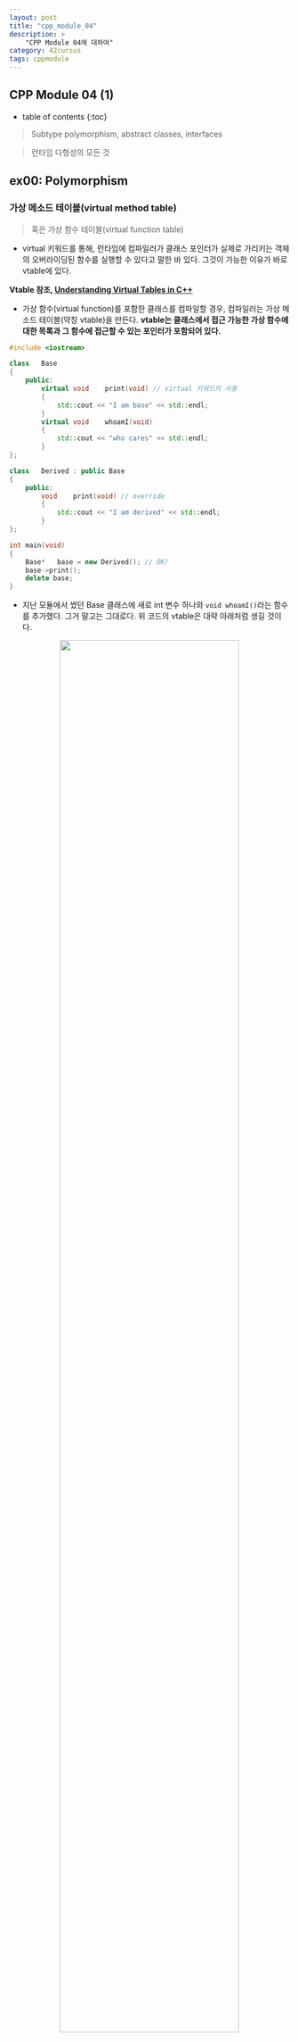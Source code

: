 ```yaml
---
layout: post
title: "cpp_module_04"
description: >
    "CPP Module 04에 대하여"
category: 42cursus
tags: cppmodule
---
```


## CPP Module 04 (1)

* table of contents
{:toc}

> Subtype polymorphism, abstract classes, interfaces

> 런타임 다형성의 모든 것

## ex00: Polymorphism

### 가상 메소드 테이블(virtual method table)

> 혹은 가상 함수 테이블(virtual function table)

- virtual 키워드를 통해, 런타임에 컴파일러가 클래스 포인터가 실제로 가리키는 객체의 오버라이딩된 함수를 실행할 수 있다고 말한 바 있다. 그것이 가능한 이유가 바로 vtable에 있다. 

**Vtable 참조, [Understanding Virtual Tables in C++](https://pabloariasal.github.io/2017/06/10/understanding-virtual-tables/)**

- 가상 함수(virtual function)를 포함한 클래스를 컴파일할 경우, 컴파일러는 가상 메소드 테이블(약칭 vtable)을 만든다. **vtable는 클래스에서 접근 가능한 가상 함수에 대한 목록과 그 함수에 접근할 수 있는 포인터가 포함되어 있다.**

~~~c++
#include <iostream>

class	Base
{
    public:
        virtual void	print(void) // virtual 키워드의 사용
        {
            std::cout << "I am base" << std::endl;
        }
        virtual void    whoamI(void)
        {
            std::cout << "who cares" << std::endl;
        }
};

class	Derived : public Base
{
    public:
        void	print(void) // override
        {
            std::cout << "I am derived" << std::endl;
        }
};

int main(void)
{
    Base*	base = new Derived(); // OK!
    base->print();
    delete base;
}
~~~

- 지난 모듈에서 썼던 Base 클래스에 새로 int 변수 하나와 `void whoamI()`라는 함수를 추가했다. 그거 말고는 그대로다. 위 코드의 vtable은 대략 아래처럼 생길 것이다.

<center><img src="/assets/img/cpp_module/04-vtable.png" width="80%" height="80%"></center><br>

- 기반 클래스에 virtual로 선언되었더라도, 파생 클래스에서 구현되지 않았으면 기반 클래스의 vtable 항목이 사용된다.

- **컴파일러는 각 클래스의 vtable로 향하는 Vpointer를 클래스 매개 변수에 추가한다.** 아래를 보자.

#### (1) virtual 함수를 사용하지 않은 class의 size
~~~c++
#include <iostream>

class	Base
{
    public:
        int num;
        void	print(void) // 이 함수는 Derived 클래스에서는 은닉(Hiding)된다
        {
            std::cout << "I am base" << std::endl;
        }
};

class	Derived : public Base
{
    public:
        void	print(void)
        {
            std::cout << "I am derived" << std::endl;
        }
};

int main(void)
{
    Base    b;
    Derived d;
    std::cout << sizeof(b) << ' ' << sizeof(d) << '\n';
}
~~~

~~~md
❯ ./a.out
4 4
~~~

- virtual이 선언되어 있지 않다면, Base의 size는 int(int num)를 포함한 4이다. Base를 상속한 Derived도 마찬가지이다. 

#### (2) virtual 함수를 사용한 class의 size
~~~c++
#include <iostream>

class	Base
{
    public:
        int num;
        virtual void	print(void) // virtual 키워드의 사용
        {
            std::cout << "I am base" << std::endl;
        }
        // POINTER*    Vptr; 컴파일러에서 생성되는 Vpointer, 일반적으로 숨겨져 있다.
};

class	Derived : public Base
{
    public:
        void	print(void) // override
        {
            std::cout << "I am derived" << std::endl;
        }
        // POINTER*    Vptr; 컴파일러에서 생성되는 Vpointer, 일반적으로 숨겨져 있다.
};

int main(void)
{
    Base    b;
    Derived d;
    std::cout << sizeof(b) << ' ' << sizeof(d) << '\n';
}
~~~

~~~md
❯ ./a.out
16 16
~~~

- virtual이 선언되어 있다면 class에 각자의 vtable로 향하는 vptr(size 8)이 선언되고, int는 바이트 패딩되어(size 4 -> size 8) Base와 Derived는 16의 사이즈를 가지게 된다. 아래와 같은 구조를 가질 것이다.

<center><img src="/assets/img/cpp_module/04-vpointer.png" width="80%" height="80%"></center><br>

- C++ 클래스 내에서 vtable을 가리키는 vptr(가상 포인터)는 컴파일러 및 플랫폼에 따라 다를 수 있지만, 일반적으로 클래스 객체 내부의 숨겨진 멤버 변수로 존재한다. 이러한 vptr은 실제로 C++ 표준에 정확한 규격이 없으며, 컴파일러 구현에 따라 다를 수 있다고 한다.

- vptr과 vtable은 C++의 내부 메커니즘으로, **일반적으로 직접 접근하거나 조작하지 않도록 권장된다.** vptr과 vtable을 눈으로 확인해 보려고 부단한 노력을 해봤는데, 본인이 어셈블리를 읽을 수 있는 것도 아니라서 포기했다... 굳이 눈으로 봐야할 필요가 없기도 하다.

### virtual 소멸자

#### (1) virtual 소멸자를 사용하지 않은 경우
- 지난 모듈에서부터 암묵적으로 소멸자에 virtual을 붙여왔다. virtual의 원리를 알고 나니 왜 소멸자에 virtual을 붙여야하는지가 명확해졌다. 소멸자에 virtual을 붙이지 않으면 소멸자 함수가 정적 바인딩되어 적당한 순서로 소멸자를 호출할 수 없게 되고, **호출되지 못한 소멸자에 동적 할당했던 메모리를 해제하는 부분이 포함되어 있는 경우, 그 부분을 생략하게 되어 메모리 누수가 발생하게 된다.** 

~~~c++
#include <iostream>

void    leakcheck()
{
    system("leaks a.out | grep \"ROOT LEAK\"");
}
class	Base
{
    public:
        Base() {}
        ~Base() { std::cout << "Bye Bye" << std::endl; }
};

class	Derived : public Base
{
    private:
        int* num = new int(1);
    public:
        Derived() {}
        ~Derived() {
            delete  num; 
            std::cout << "See Ya" << std::endl; 
        }
};

int main(void)
{
    atexit(leakcheck);
    Base*   b = new Derived();
    delete  b;
}
~~~

~~~md
❯ ./a.out
Bye Bye
    1 (16 bytes) ROOT LEAK: 0x7ffdef405970 [16]
~~~

- Derived 클래스의 소멸자가 호출되지 않았다. Derived 소멸자가 호출되지 않았으므로, int* num에 대한 메모리 누수가 발생하게 된다.

#### (2) virtual 소멸자를 사용한 경우
- 지난 모듈에서부터 암묵적으로 소멸자에 virtual을 붙여왔다. virtual의 원리를 알고 나니 왜 소멸자에 virtual을 붙여야하는지가 명확해졌다. 소멸자에 virtual을 붙이지 않으면 소멸자 함수가 정적 바인딩되어 적당한 순서로 소멸자를 호출할 수 없게 되고, 하이딩(Hiding)되어 숨겨진 소멸자에 동적 할당했던 메모리를 해제하는 부분이 포함되어 있는 경우, 그 부분을 생략하게 되어 메모리 누수가 발생하게 된다.

~~~c++
#include <iostream>

void    leakcheck()
{
    system("leaks a.out | grep \"ROOT LEAK\"");
}
class	Base
{
    public:
        Base() {}
        virtual ~Base() { std::cout << "Bye Bye" << std::endl; }
};

class	Derived : public Base
{
    private:
        int* num = new int(1);
    public:
        Derived() {}
        ~Derived() {
            delete  num; 
            std::cout << "See Ya" << std::endl; 
        }
};

int main(void)
{
    atexit(leakcheck);
    Base*   b = new Derived();
    delete  b;
}
~~~

~~~md
❯ ./a.out
See Ya
Bye Bye
~~~

- Derived 클래스의 소멸자가 호출되어, 메모리가 적절히 해제된다.

> virtual 키워드를 적절히 활용하여, Animal과 Cat, dog의 makesound 함수와 getType, 소멸자를 구현해보자...

## ex01: I don’t want to set the world on fire

- 지난 Exercise의 Cat과 Dog 클래스에 이어 Brain이라는 새로운 클래스가 등장한다. Brain 클래스는 멤버 변수로 100개의 string을 가진 idea라는 문자열 배열을 가지고 있다. Cat과 Dog는 이제 멤버 변수로 Brain 클래스의 원시 포인터를 가지게 된다. Cat과 Dog는 생성될 때, 자신만의 Brain을 생성해야 한다. 또한 소멸할 때 자신의 Brain을 해제해야 한다. Cat과 Dog의 복사본이 생성될 때, 얕은 복사가 일어나서는 안된다. **즉 Cat, Dog의 Brain이 각자의 메모리 주소를 가져야 한다.** 물론 메모리 누수가 일어나서는 안된다.

- main 문에서는 Animal 객체의 배열을 만들어야 한다. 절반은 Dog이고 나머지는 Cat이어야 한다. 반복문을 돌면서 동적 할당하고, 마찬가지로 반복문을 돌면서 해제한다. **생성자와 소멸자가 적절한 순서에 따라 호출되어야 한다.** 이 부분은 Animal의 소멸자에 virtual 키워드를 붙였다면 자연스럽게 해결되는 문제이다.

### Brain의 주소 호출

- main에서 구현하도록 지시된 객체 배열을 만들기 전에 먼저 확인해야하는 부분이다. 아래 코드를 보자.

~~~c++
class Cat : public Animal
{
    private:
        Brain	*head;
    public:
        // OCCF
        Cat();
        Cat(const Cat &ref);
        Cat &operator=(const Cat &ref);
        ~Cat();
        void    showHead(); // head의 주소를 출력하는 void showHead()
        // ... 그 외의 getter, setter
}

void    Cat::showHead() // head의 주소를 출력
{
    std::cout << this->head << std::endl;
}

int main()
{
    Cat* c1 = new Cat();
    Cat  c2(*c1);

    std::cout << "c1 address : " << c1 << std::endl;
    std::cout << "c2 address : " << &c2 << std::endl;

    std::cout << "c1 brain address : "; 
    c1->showHead();
    std::cout << "c2 brain address : "; 
    c2.showHead();

    delete c1;
    return 0;
}
~~~

- Cat c1을 매개 변수로 Cat c2를 복사 생성했다. 각자의 주소가 어떻게 출력될까?

#### 복사 생성 시 얕은 복사가 일어났을 때
~~~md
c1 address : 0x7fe6db405960
c2 address : 0x7ffeeec4b4b8
c1 brain address : 0x7fe6db809800
c2 brain address : 0x7fe6db809800
~~~

- c1과 c2의 brain이 동일한 주소를 가리킨다. c1의 brain이 가지고 있는 string 배열에 수정을 가하면, c2의 brain이 가지고 있는 string 배열에도 똑같은 변화가 적용될 것이다. 

~~~c++
int main()
{
    Cat* c1 = new Cat();
    Cat  c2(*c1);

    // ...
    std::cout << c1->getThink(50) << std::endl;
    std::cout << c2.getThink(50) << std::endl;
    c1->setThink(50, "HEY");
    std::cout << c1->getThink(50) << std::endl;
    std::cout << c2.getThink(50) << std::endl;
}
~~~

- `c1->getThink(50)`는 c1의 brain이 가진 std::string arr[100]의 arr[50]을 반환하는 함수다. `c1->setThink(50, std::string)`은 c1의 brain이 가진 std::string arr[100]의 arr[50]을 두 번째로 들어온 매개 변수 string으로 변경하는 함수다. 

- 나는 과제를 진행할 때, 문자열 배열의 모든 문자열들을 "LOVE"로 초기화했다. setThink()로 바꾸지 않는 한 getThink()로 어떤 인덱스를 호출하든 전부 LOVE를 반환할 것이다. 

~~~md
LOVE
LOVE
HEY
HEY
~~~

- c2가 복사 생성될 때, brain이 얕은 복사되었다면, c1->setThink()가 실행되었을 때 c2의 brain에도 변경 사항이 적용된다. c1의 brain의 string arr[50]을 HEY로 변경하자, c2 brain의 string arr[50]도 HEY로 변경되었다. 

#### 복사 생성 시 깊은 복사가 일어났을 때

~~~md
c1 address : 0x7ffdea405960
c2 address : 0x7ffeeb3ae4b8
c1 brain address : 0x7ffdea809800
c2 brain address : 0x7ffdea80a200
~~~

- c1과 c2의 brain이 다른 주소를 가리킨다. c1의 brain이 가지고 있는 string 배열에 수정을 가해도, c2의 brain이 가지고 있는 string 배열에는 어떠한 변화도 없을 것이다. 

~~~c++
int main()
{
    Cat* c1 = new Cat();
    Cat  c2(*c1);

    // ...
    std::cout << c1->getThink(50) << std::endl;
    std::cout << c2.getThink(50) << std::endl;
    c1->setThink(50, "HEY");
    std::cout << c1->getThink(50) << std::endl;
    std::cout << c2.getThink(50) << std::endl;
}
~~~

~~~md
LOVE
LOVE
HEY
LOVE
~~~

- c2가 복사 생성될 때, brain이 깊은 복사되었다면, c1->setThink()가 실행되었을 때 c2의 brain에는 변경 사항이 적용되지 않는다. c1의 brain의 string arr[50]을 HEY로 변경했지만, c2 brain의 string arr[50]은 여전히 LOVE다.

### 대입 연산자 오버로딩 

~~~c++
Cat&	Cat::operator=(const Cat &ref)
{
	std::cout << "Assigning operator called" << std::endl;
	if (this != &ref)
	{
		this->type = ref.type;
        // ... something missing
	}
	return (*this);
}

int main()
{
    Cat* c1 = new Cat();
    Cat c2(*c1);

    std::cout << "c1 brain address : "; c1->showHead();
    std::cout << "c2 brain address : "; c2.showHead();
    return 0;
}
~~~

~~~md
c1 brain address : 0x7ffa6f009800
c2 brain address : 0x0  <-- 복사 생성 시 초기화되지 않은 c2의 brain
~~~

- 위의 코드는 내가 만들었던 Cat의 대입 연산자 오버로딩이다. 이 대입 연산자 오버로딩에는 문제가 있다. 어떤 문제가 있을까?

- **바로 Brain에 대한 초기화 라인이 없다는 거다.** 저기서 생성된 *this의 Brain에 대한 주소를 출력하면 NULL이 나온다. 대입 연산자 오버로딩을 **명시**했으면서, 거기에 Brain을 초기화시키지 않았으니 NULL이 나오는게 이상하지 않다. 통과한지 꽤 시간이 지났는데, 이제야 이 사실을 알게 되었다. 이건 얕은 복사도 깊은 복사도 아니고 그냥 복사를 안 한거기 때문에 실격 사유다... ~~운빨로 평가 통과하는 사람~~

- 제대로 하려면 아래처럼 Brain에 대한 초기화 라인을 작성해야 할 것이다.

~~~c++
Cat&	Cat::operator=(const Cat &ref)
{
    std::cout << BOLDMAGENTA;
    std::cout << "assigning" << std::endl;
    if (this != &ref)
    {
        this->type = ref.type;
        this->head = new Brain(); // Brain에 대한 초기화
    }	
    return (*this);
}
~~~

## ex02: Abstract class

> Creating Animal objects doesn’t make sense after all. It’s true, they make no sound!

### 순수 가상 함수와 추상 클래스(abstract class)

- 언더테일을 흉내낸 프로그램을 하나 만들어본다고 해보자. 필드에서 엔카운터하는 적들이 필요할 것이다. 클래스의 상속에 대해 알고 있다면, 그 모든 적들을 개개의 클래스로 구현하지는 않을 것이다. 아래와 같은 기반 클래스를 만들 수 있을 것이다.

~~~c++
//undertale.cpp
class   Enemy
{
    protected:
        size_t  hp;
        size_t  atk;
        size_t  def;
        size_t  exp;
        size_t  gold;
        std::string word;
    public:
        Enemy(size_t _hp, size_t _atk, size_t _def, \
        size_t _exp, size_t _gold, std::string _word) 
        {
            hp = _hp; atk = _atk; def = _def; 
            exp = _exp; gold = _gold; word = _word;
        }
        virtual ~Enemy() { 
            std::cout << BOLDCYAN << "It disappeared beyond the small wilderness..." 
            << RESET << std::endl; 
        };       
        virtual void    speak() = 0; // pure virutal function
};
~~~

- 적으로써 갖추어야 할 status, 생성자와 가상 소멸자 그리고 **가상 함수로 `void speak()`**라는 함수가 선언되어 있다. 이 함수의 정체가 바로 **순수 가상 함수(pure virtual function)**이다. 이 함수는 그야말로 아무 것도 하지 않는다('= 0;').  이 함수는 반드시 파생 클래스에서 오버라이딩 되어야만 한다. 기반 클래스에서 순수 가상 함수가 정의되고, 파생 클래스에서 정의되지 않는다면 아래처럼 컴파일 오류가 발생하게 된다. 

~~~md
undertale.cpp:18:25: note: unimplemented pure virtual method 'speak' in 'Froggit'
        virtual void    speak() = 0; 
~~~

- 또한 **순수 가상 함수를 호출하는 것 자체도 불가능하다. C++은 순수 가상 함수의 호출을 막기 위해 추상 클래스 자체를 선언하지 못하도록 만들었다.** 이것은 Polymorphism의 무결성을 지키기 위한 C++의 설계로 볼 수 있다. 추상 클래스를 선언하면 아래와 같은 컴파일 오류가 발생한다.

~~~md
Undertale.cpp:38:13: error: variable type 'Enemy' is an abstract class
    Enemy   e(20, 4, 5, 10, 0, "Here's new Enemy!");
            ^
~~~

- 다만 파생 클래스에서 추상 클래스인 기반 클래스의 모든 순수 가상 함수를 오버라이딩 해주었을 때, 그 파생 클래스를 호출할 수 있게 된다. 이렇게 순수 가상 함수를 최소 하나 포함하고, 반드시 상속되어야 하는 클래스를 **추상 클래스(abstract class)**라고 한다. Enemy의 파생 클래스를 하나 만들어보자. 아래는 가장 처음 조우하게 되는 적인 Froggit 클래스다.

<br>
<div style="text-align:center;">
<p style="text-align:center;"> Froggit </p>
  <img src="/assets/img/cpp_module/04-froggit.png" alt="Froggit" style="width:600px;height:400px;">
</div>
<br>

~~~c++
class   Froggit : public Enemy
{
    public:
        Froggit() : Enemy(20, 4, 5, 10, 20, "Pondering Life") {
            std::cout << "Froggit attacks you!" << std::endl;
            std::cout << BOLDYELLOW << this->word << RESET << std::endl;
        };
        void    speak() // override 
        {
            std::cout << BOLDGREEN << "Croaking Sound" << RESET << std::endl;
        }
        ~Froggit() {
            std::cout << "Life is difficult for this enemy..." << std::endl;;
        }
};
~~~

- 파생 클래스 Froggit에서 기반 클래스 Enemy에 정의된 순수 가상 함수 `virtual void speak()`를 override했다. 마침내 main 문에 Froggit을 정의할 수 있게 되었다.

~~~c++
int main()
{
    Enemy*   f = new Froggit();
    f->speak();

    delete f;
}
~~~

<center><img src="/assets/img/cpp_module/04-froggit-result.png" width="50%" height="50%"></center><br>

- 의도한 바와 같이 잘 작동하는 것을 확인할 수 있다. 

- 흔히 추상 클래스를 "설계도"라고 한다. 위의 코드에서 모든 Enemy들은 반드시 `void speak()`하고, 각각의 Enemy들은 다른 내용을 speak 한다는 것을 전달하는 것이다. 따라서 사용자는 Enemy의 파생 클래스들을 만들 때 speak()의 세부 사항을 사양에 맞게 구현하면 된다.

- 추상 클래스의 또 한가지 특징은 비록 객체는 생성할 수 없지만, 추상 클래스를 가리키는 포인터는 문제 없이 만들
  수 있다는 점이 있다. 따라서 

~~~c++
Enemy   *e
~~~
  
  라고 선언하는 것 자체는 불가능하지 않다.

- Animal에 순수 가상 함수 `makesound()`를 포함시키고, 파생 클래스 Cat과 Dog에서 적절히 override 하자.